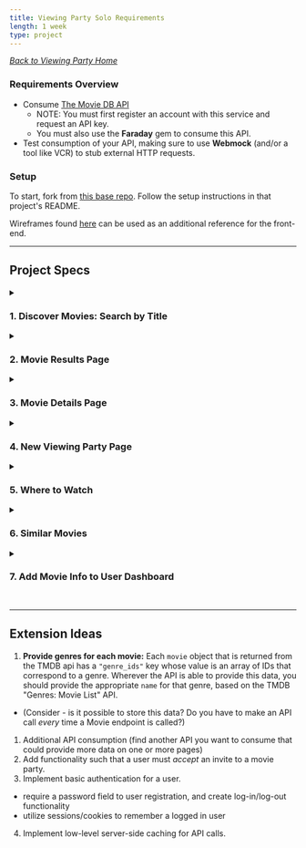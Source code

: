 ```yaml
---
title: Viewing Party Solo Requirements
length: 1 week
type: project
---
```

<style>
summary:hover {
  background-color: #bbe5fa;
}
</style>


_[Back to Viewing Party Home](./index)_

### Requirements Overview

- Consume [The Movie DB API](https://developers.themoviedb.org/3/getting-started/introduction)
  - NOTE: You must first register an account with this service and request an API key. 
  - You must also use the **Faraday** gem to consume this API. 
- Test consumption of your API, making sure to use **Webmock** (and/or a tool like VCR) to stub external HTTP requests.

### Setup
To start, fork from [this base repo](https://github.com/turingschool-examples/viewing_party_solo_7). Follow the setup instructions in that project's README.

Wireframes found [here](./wireframes) can be used as an additional reference for the front-end.

---

## Project Specs

<details><summary><h3>1. Discover Movies: Search by Title</h3></summary>
```
As a user,
When I visit the '/users/:id/discover' path (where :id is the id of a valid user),
I should see
- a Button to Discover Top Rated Movies
- a text field to enter keyword(s) to search by movie title
- a Button to Search by Movie Title
```

**Notes:** 

When the user clicks on the Top Rated Movies OR the search button, they should be taken to the movies results page (more details of this on the `2. Movies Results Page` story). 

The movies will be retrieved by consuming [The MovieDB API](https://developers.themoviedb.org/3/getting-started/introduction).

<hr/>
</details>

<details><summary><h3>2. Movie Results Page</h3></summary>

```
When I visit the discover movies page ('/users/:id/discover'),
and click on either the Discover Top Rated Movies button or fill out the movie title search and click the Search button,
I should be taken to the movies results page (`users/:user_id/movies`) where I see: 

- Title (As a Link to the Movie Details page (see story #3))
- Vote Average of the movie

I should also see a button to return to the Discover Page.
```

**Notes:** 

* There should only be a maximum of 20 results. The above details should be listed for each movie.
<hr/>
</details>

<details><summary><h3>3. Movie Details Page </h3></summary>

```
As a user, 
When I visit a movie's detail page (`/users/:user_id/movies/:movie_id`) where :id is a valid user id,
I should see
- a button to Create a Viewing Party
- a button to return to the Discover Page

I should also see the following information about the movie:

- Movie Title
- Vote Average of the movie
- Runtime in hours & minutes
- Genre(s) associated to movie
- Summary description
- List the first 10 cast members (characters & actress/actors)
- Count of total reviews
- Each review's author and information

```

**Notes** 
* The above information should come from 3 different endpoints from [The Movie DB API](https://developers.themoviedb.org/3/getting-started/introduction).
* The "Create a Viewing Party" button should take the user to the "New Viewing Party" page (`/users/:user_id/movies/:movie_id/viewing_party/new`) - see story #4.

<hr/>
</details>

<details><summary><h3>4. New Viewing Party Page</h3></summary>

```
When I visit the new viewing party page ('/users/:user_id/movies/:movie_id/viewing_party/new', where :user_id is a valid user's id and :movie_id is a valid Movie id from the API),
I should see the name of the movie title rendered above a form with the following fields:

- Duration of Party with a default value of movie runtime in minutes; a viewing party should NOT be created if set to a value less than the duration of the movie
- When: field to select date
- Start Time: field to select time
- Checkboxes next to each existing user in the system
- Button to create a party
```
**Notes:**
* When the party is created, the user should be redirected back to the dashboard where the new event is shown.
* The user who created the event should be designated the **host**. There should only ever be 1 host of the party. *(Hint: check your `schema.rb`)*
* The event should also be listed on any other user's dashboards that were also invited to the party.
* Optionally, you can create a [custom validation](https://guides.rubyonrails.org/active_record_validations.html#custom-methods) to help with the duration attribute. 

<hr/>
</details>

<details><summary><h3>5. Where to Watch</h3></summary>
```
As a user, 
When I visit a Viewing Party's show page (`/users/:user_id/movies/:movie_id/viewing_party/:id`), 
I should see 
- logos of video providers for where to buy the movie (e.g. Apple TV, Vudu, etc.)
- logos of video providers for where to rent the movie (e.g. Amazon Video, DIRECTV, etc.)
And I should see a data attribution for the JustWatch platform that reads: 
"Buy/Rent data provided by JustWatch",
as per TMDB's instructions.
```

**Notes**
* The logos used should be provided by the TMDB Watch Providers endpoint. 

<hr/>
</details>

<details><summary><h3>6. Similar Movies</h3></summary>
```
As a user, 
When I visit a Movie Details page (`/users/:user_id/movies/:movie_id`),
I see a link for "Get Similar Movies"
When I click that link
I am taken to the Similar Movies page (`/users/:user_id/movies/:movie_id/similar`)
Where I see a list of movies that are similar to the one provided by :movie_id, 
which includes the similar movies': 
- Title
- Overview
- Release Date
- Poster image
- Vote Average
```
</details>

<details><summary><h3>7. Add Movie Info to User Dashboard</h3></summary>

```
As a user,
When I visit a user dashboard ('/user/:user_id'),
I should see the viewing parties that the user has been invited to with the following details:

- Movie Image
- Movie Title, which links to the movie show page
- Date and Time of Event
- who is hosting the event
- list of users invited, with my name in bold

I should also see the viewing parties that the user has created (hosting) with the following details:

- Movie Image
- Movie Title, which links to the movie show page
- Date and Time of Event
- That I am the host of the party
- List of friends invited to the viewing party
```

**Notes:**
* Some of the information required in this user story is already on the page; you are allowed and expected to change any and all formatting/code required to complete the story. 


</details>

<br>
<hr/>

## Extension Ideas


1. **Provide genres for each movie:** Each `movie` object that is returned from the TMDB api has a `"genre_ids"` key whose value is an array of IDs that correspond to a genre. Wherever the API is able to provide this data, you should provide the appropriate `name` for that genre, based on the TMDB "Genres: Movie List" API. 
  - (Consider - is it possible to store this data? Do you have to make an API call *every* time a Movie endpoint is called?)

1. Additional API consumption (find another API you want to consume that could provide more data on one or more pages)
2. Add functionality such that a user must _accept_ an invite to a movie party.
3. Implement basic authentication for a user.
 * require a password field to user registration, and create log-in/log-out functionality 
 * utilize sessions/cookies to remember a logged in user
4. Implement low-level server-side caching for API calls.
